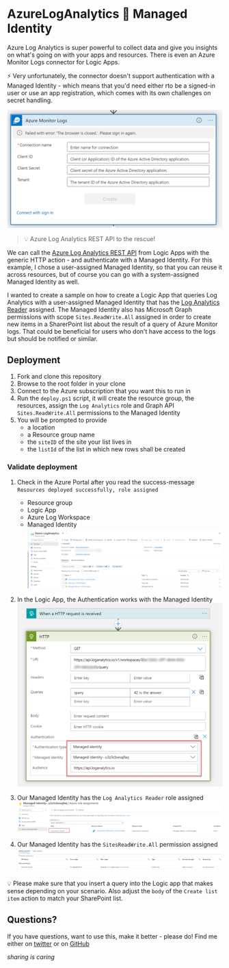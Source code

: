 # AzureLogAnalytics 💙 Managed Identity

Azure Log Analytics is super powerful to collect data and give you insights on what's going on with your apps and resources. There is even an Azure Monitor Logs connector for Logic Apps.

⚡ Very unfortunately, the connector doesn't support authentication with a Managed Identity - which means that you'd need either rto be a signed-in user  or use an app registration, which comes with its own challenges on secret handling.

![Azure Monitor connector](media/azuremonitorconnector.png)

> 💡 Azure Log Analytics REST API to the rescue!

We can call the [Azure Log Analytics REST API](https://docs.microsoft.com/en-us/rest/api/loganalytics/) from Logic Apps with the generic HTTP action - and authenticate with a Managed Identity. For this example, I chose a user-assigned Managed Identity, so that you can reuse it across resources, but of course you can go with a system-assigned Managed Identity as well.

I wanted to create a sample on how to create a Logic App that queries Log Analytics with a user-assigned Managed Identity that has the [Log Analytics Reader](https://docs.microsoft.com/en-us/azure/role-based-access-control/built-in-roles#log-analytics-reader) assigned. The Managed Identity also has Microsoft Graph permissions with scope `Sites.ReadWrite.All` assigned in order to create new items in a SharerPoint list about the result of a query of Azure Monitor logs. That could be beneficial for users who don't have access to the logs but should be notified or similar.

## Deployment

1. Fork and clone this repository
1. Browse to the root folder in your clone
1. Connect to the Azure subscription that you want this to run in
1. Run the `deploy.ps1` script, it will create the resource group, the resources, assign the `Log Analytics` role and Graph API `Sites.ReadWrite.All` permissions to the Managed Identity
1. You will be prompted to provide
   - a location
   - a Resource group name
   - the `siteID` of the site your list lives in
   - the `listId` of the list in which new rows shall be created

### Validate deployment

1. Check in the Azure Portal after you read the success-message `Resources deployed successfully, role assigned`

   - Resource group
   - Logic App
   - Azure Log Workspace
   - Managed Identity
![resource group](media/resource-group.png)

1. In the Logic App, the Authentication works with the Managed Identity
![LogicApps-auth](media/logicapp-auth.png)

1. Our Managed Identity has the `Log Analytics Reader` role assigned
![Managed Identity](media/ManagedIdentity-role.png)

1. Our Managed Identity has the `SitesReadWrite.All` permission assigned
![Graph permissions](media/ManagedIdentity-permissions.png)

💡 Please make sure that you insert a query into the Logic app that makes sense depending on your scenario. Also adjust the `body` of the `Create list item` action to match your SharePoint list.

## Questions?

If you have questions, want to use this, make it better - please do! Find me either on [twitter](https://twitter.com/LuiseFreese) or on [GitHub](https://github.com/luisefreese)

*sharing is caring*
